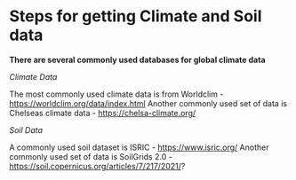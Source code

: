 # Steps for getting Climate and Soil data
**There are several commonly used databases for global climate data**

*Climate Data*

The most commonly used climate data is from Worldclim - https://worldclim.org/data/index.html
Another commonly used set of data is Chelseas climate data - https://chelsa-climate.org/

*Soil Data*

A commonly used soil dataset is ISRIC - https://www.isric.org/
Another commonly used set of data is SoilGrids 2.0 - https://soil.copernicus.org/articles/7/217/2021/?
